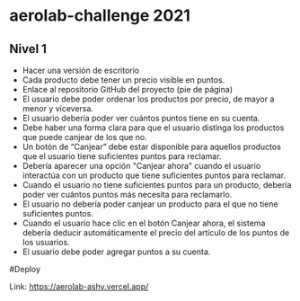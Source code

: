 # aerolab-challenge 2021
## Nivel 1
- Hacer una versión de escritorio
- Cada producto debe tener un precio visible en puntos.
- Enlace al repositorio GitHub del proyecto (pie de página)
- El usuario debe poder ordenar los productos por precio, de mayor a menor y viceversa.
- El usuario debería poder ver cuántos puntos tiene en su cuenta.
- Debe haber una forma clara para que el usuario distinga los productos que puede canjear de los que no.
- Un botón de “Canjear” debe estar disponible para aquellos productos que el usuario tiene suficientes puntos para reclamar.
- Debería aparecer una opción "Canjear ahora" cuando el usuario interactúa con un producto que tiene suficientes puntos para reclamar.
- Cuando el usuario no tiene suficientes puntos para un producto, debería poder ver cuántos puntos más necesita para reclamarlo.
- El usuario no debería poder canjear un producto para el que no tiene suficientes puntos.
- Cuando el usuario hace clic en el botón Canjear ahora, el sistema debería deducir automáticamente el precio del artículo de los puntos de los usuarios.
- El usuario debe poder agregar puntos a su cuenta.

#Deploy

Link: https://aerolab-ashy.vercel.app/
